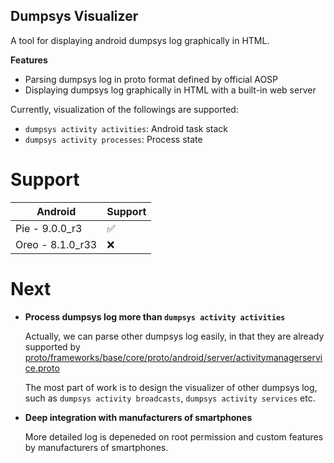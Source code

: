 ## Dumpsys Visualizer

A tool for displaying android dumpsys log graphically in HTML.

**Features**

- Parsing dumpsys log in proto format defined by official AOSP
- Displaying dumpsys log graphically in HTML with a built-in web server

Currently, visualization of the followings are supported:

- `dumpsys activity activities`: Android task stack
- `dumpsys activity processes`: Process state

# Support

| Android          | Support |
| ---              | ---     |
| Pie - 9.0.0_r3   | ✅ |
| Oreo - 8.1.0_r33 | ❌ |

# Next

- **Process dumpsys log more than `dumpsys activity activities`**

    Actually, we can parse other dumpsys log easily, in that they are already supported by [proto/frameworks/base/core/proto/android/server/activitymanagerservice.proto](proto/frameworks/base/core/proto/android/server/activitymanagerservice.proto)

    The most part of work is to design the visualizer of other dumpsys log, such as `dumpsys activity broadcasts`, `dumpsys activity services` etc.

- **Deep integration with manufacturers of smartphones**

    More detailed log is depeneded on root permission and custom features by manufacturers of smartphones.
